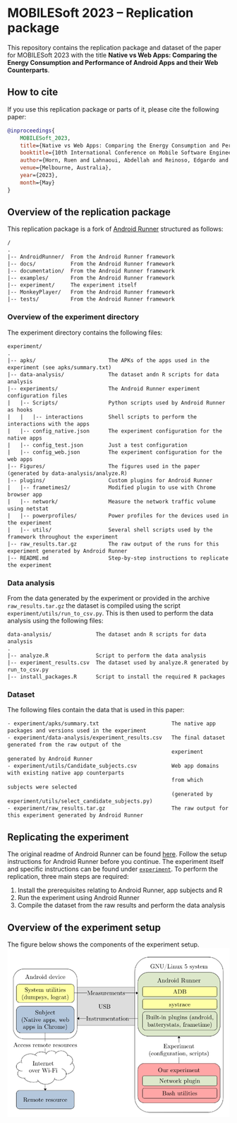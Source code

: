 # MOBILESoft 2023 – Replication package
This repository contains the replication package and dataset of the paper for MOBILESoft 2023 with the title **Native vs Web Apps: Comparing the Energy Consumption and Performance of Android Apps and their Web Counterparts**.

## How to cite
If you use this replication package or parts of it, please cite the following paper:
```bibtex
@inproceedings{
    MOBILESoft_2023,
    title={Native vs Web Apps: Comparing the Energy Consumption and Performance of Android Apps and their Web Counterparts},
    booktitle={10th International Conference on Mobile Software Engineering and Systems 2023},
    author={Horn, Ruen and Lahnaoui, Abdellah and Reinoso, Edgardo and Peng, Sicheng and Isakov, Vadim},
    venue={Melbourne, Australia},
    year={2023},
    month={May}
}
```

## Overview of the replication package
This replication package is a fork of [Android Runner](https://github.com/S2-group/android-runner) structured as follows:
```
/
.
|-- AndroidRunner/  From the Android Runner framework
|-- docs/           From the Android Runner framework
|-- documentation/  From the Android Runner framework
|-- examples/       From the Android Runner framework
|-- experiment/     The experiment itself
|-- MonkeyPlayer/   From the Android Runner framework
|-- tests/          From the Android Runner framework
```

### Overview of the experiment directory
The experiment directory contains the following files:
```
experiment/
.
|-- apks/                       The APKs of the apps used in the experiment (see apks/summary.txt)
|-- data-analysis/              The dataset andn R scripts for data analysis
|-- experiments/                The Android Runner experiment configuration files
|   |-- Scripts/                Python scripts used by Android Runner as hooks
|   |   |-- interactions        Shell scripts to perform the interactions with the apps
|   |-- config_native.json      The experiment configuration for the native apps
|   |-- config_test.json        Just a test configuration
|   |-- config_web.json         The experiment configuration for the web apps
|-- Figures/                    The figures used in the paper (generated by data-analysis/analyze.R)
|-- plugins/                    Custom plugins for Android Runner
|   |-- frametimes2/            Modified plugin to use with Chrome browser app
|   |-- network/                Measure the network traffic volume using netstat
|   |-- powerprofiles/          Power profiles for the devices used in the experiment
|   |-- utils/                  Several shell scripts used by the framework throughout the experiment
|-- raw_results.tar.gz          The raw output of the runs for this experiment generated by Android Runner
|-- README.md                   Step-by-step instructions to replicate the experiment   
```

### Data analysis
From the data generated by the experiment or provided in the archive `raw_results.tar.gz` the dataset is compiled using the script `experiment/utils/run_to_csv.py`.
This is then used to perform the data analysis using the following files:
```
data-analysis/              The dataset andn R scripts for data analysis
.
|-- analyze.R               Script to perform the data analysis
|-- experiment_results.csv  The dataset used by analyze.R generated by run_to_csv.py
|-- install_packages.R      Script to install the required R packages
```

### Dataset
The following files contain the data that is used in this paper:
```
- experiment/apks/summary.txt                       The native app packages and versions used in the experiment
- experiment/data-analysis/experiment_results.csv   The final dataset generated from the raw output of the
                                                    experiment generated by Android Runner
- experiment/utils/Candidate_subjects.csv           Web app domains with existing native app counterparts
                                                    from which subjects were selected
                                                    (generated by experiment/utils/select_candidate_subjects.py)
- experiment/raw_results.tar.gz                     The raw output for this experiment generated by Android Runner

```

## Replicating the experiment
The original readme of Android Runner can be found [here](./ANDROID-RUNNER.md).
Follow the setup instructions for Android Runner before you continue.
The experiment itself and specific instructions can be found under [`experiment`](./experiment/README.md).
To perform the replication, three main steps are required:
1. Install the prerequisites relating to Android Runner, app subjects and R
2. Run the experiment using Android Runner
3. Compile the dataset from the raw results and perform the data analysis

## Overview of the experiment setup
The figure below shows the components of the experiment setup.
![Overview of the experiment](./docs/app-vs-web-experiment-setup.png)
